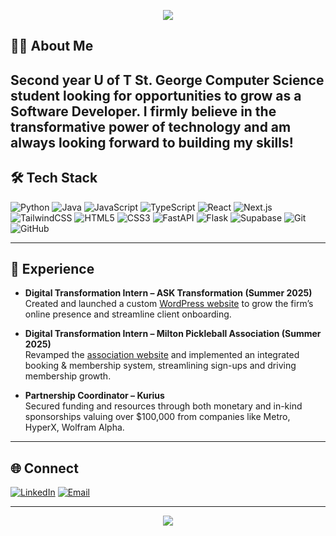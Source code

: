 <!-- Banner -->
<p align="center">
  <img src="https://capsule-render.vercel.app/api?type=waving&color=ff1a1a&height=220&section=header&text=Hi%20I'm%20Pranay!%20👋&fontSize=40&fontColor=ffffff" />
</p>

## 👨‍💻 About Me
Second year U of T St. George Computer Science student looking for opportunities to grow as a Software Developer. I firmly believe in the transformative power of technology and am always looking forward to building my skills!
---

## 🛠️ Tech Stack
![Python](https://img.shields.io/badge/-Python-3776AB?style=flat&logo=python&logoColor=white)
![Java](https://img.shields.io/badge/-Java-007396?style=flat&logo=openjdk&logoColor=white)
![JavaScript](https://img.shields.io/badge/-JavaScript-F7DF1E?style=flat&logo=javascript&logoColor=black)
![TypeScript](https://img.shields.io/badge/-TypeScript-3178C6?style=flat&logo=typescript&logoColor=white)
![React](https://img.shields.io/badge/-React-61DAFB?style=flat&logo=react&logoColor=black)
![Next.js](https://img.shields.io/badge/-Next.js-000000?style=flat&logo=nextdotjs&logoColor=white)
![TailwindCSS](https://img.shields.io/badge/-TailwindCSS-38B2AC?style=flat&logo=tailwind-css&logoColor=white)
![HTML5](https://img.shields.io/badge/-HTML5-E34F26?style=flat&logo=html5&logoColor=white)
![CSS3](https://img.shields.io/badge/-CSS3-1572B6?style=flat&logo=css3&logoColor=white)
![FastAPI](https://img.shields.io/badge/-FastAPI-009688?style=flat&logo=fastapi&logoColor=white)
![Flask](https://img.shields.io/badge/-Flask-000000?style=flat&logo=flask&logoColor=white)
![Supabase](https://img.shields.io/badge/-Supabase-3ECF8E?style=flat&logo=supabase&logoColor=white)
![Git](https://img.shields.io/badge/-Git-F05032?style=flat&logo=git&logoColor=white)
![GitHub](https://img.shields.io/badge/-GitHub-181717?style=flat&logo=github&logoColor=white)

---

## 💼 Experience
- **Digital Transformation Intern – ASK Transformation (Summer 2025)**  
  Created and launched a custom [WordPress website]() to grow the firm’s online presence and streamline client onboarding.

- **Digital Transformation Intern – Milton Pickleball Association (Summer 2025)**  
  Revamped the [association website]() and implemented an integrated booking & membership system, streamlining sign-ups and driving membership growth.

- **Partnership Coordinator – Kurius**  
  Secured funding and resources through both monetary and in-kind sponsorships valuing over $100,000 from companies like Metro, HyperX, Wolfram Alpha.
  
---

## 🌐 Connect
[![LinkedIn](https://img.shields.io/badge/-LinkedIn-blue?style=flat&logo=linkedin)](https://www.linkedin.com/in/pranay-chopra)
[![Email](https://img.shields.io/badge/-Email-D14836?style=flat&logo=gmail&logoColor=white)](mailto:ypranaychopra6@gmail.com)

---

<!-- Footer -->
<p align="center">
  <img src="https://capsule-render.vercel.app/api?type=waving&color=ff1a1a&height=100&section=footer" />
</p>
